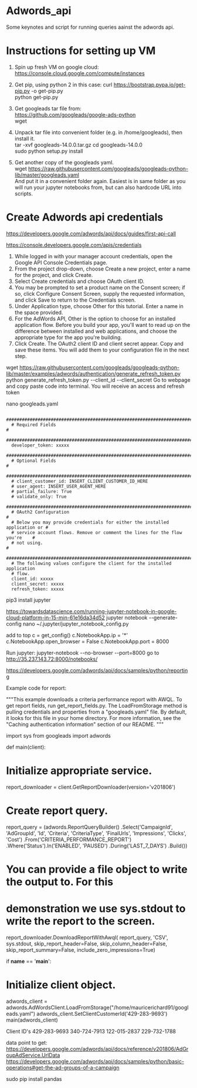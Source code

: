 # Adwords_api
Some keynotes and script for running queries aainst the adwords api.  
  
# Instructions for setting up VM
1. Spin up fresh VM on google cloud: https://console.cloud.google.com/compute/instances  
  
2. Get pip, using python 2 in this case:
curl https://bootstrap.pypa.io/get-pip.py -o get-pip.py  
python get-pip.py  
  
3. Get googleads tar file from:  
https://github.com/googleads/google-ads-python  
wget <url from github>  
  
4. Unpack tar file into convenient folder (e.g. in /home/googleads), then install it.  
tar -xvf googleads-14.0.0.tar.gz 
cd googleads-14.0.0  
sudo python setup.py install  

5. Get another copy of the googleads yaml.  
wget https://raw.githubusercontent.com/googleads/googleads-python-lib/master/googleads.yaml  
And put it in a convenient folder again. Easiest is in same folder as you will run your jupyter notebooks from, but can also hardcode URL into scripts.  

# Create Adwords api credentials
https://developers.google.com/adwords/api/docs/guides/first-api-call

https://console.developers.google.com/apis/credentials

1. While logged in with your manager account credentials, open the Google API Console Credentials page.  
2. From the project drop-down, choose Create a new project, enter a name for the project, and click Create.  
3. Select Create credentials and choose OAuth client ID.  
4. You may be prompted to set a product name on the Consent screen; if so, click Configure Consent Screen, supply the requested information, and click Save to return to the Credentials screen.  
5. Under Application type, choose Other for this tutorial. Enter a name in the space provided.  
6. For the AdWords API, Other is the option to choose for an installed application flow. Before you build your app, you'll want to read up on the difference between installed and web applications, and choose the appropriate type for the app you're building.  
7. Click Create. The OAuth2 client ID and client secret appear. Copy and save these items. You will add them to your configuration file in the next step.  

wget https://raw.githubusercontent.com/googleads/googleads-python-lib/master/examples/adwords/authentication/generate_refresh_token.py
python generate_refresh_token.py --client_id <insert client_id> --client_secret <insert client_secret>
Go to webpage and copy paste code into terminal. You will receive an access and refresh token

nano googleads.yaml 

```
  #############################################################################
  # Required Fields                                                           #
  #############################################################################
  developer_token: xxxxx     
  #############################################################################
  # Optional Fields                                                           #
  #############################################################################
  # client_customer_id: INSERT_CLIENT_CUSTOMER_ID_HERE
  # user_agent: INSERT_USER_AGENT_HERE
  # partial_failure: True
  # validate_only: True
  #############################################################################
  # OAuth2 Configuration                                                      #
  # Below you may provide credentials for either the installed application or #
  # service account flows. Remove or comment the lines for the flow you're    #
  # not using.                                                                #
  #############################################################################
  # The following values configure the client for the installed application
  # flow.
  client_id: xxxxx
  client_secret: xxxxx
  refresh_token: xxxxx
```

pip3 install jupyter

https://towardsdatascience.com/running-jupyter-notebook-in-google-cloud-platform-in-15-min-61e16da34d52
jupyter notebook --generate-config
nano ~/.jupyter/jupyter_notebook_config.py

add to top
c = get_config()
c.NotebookApp.ip = '*'
c.NotebookApp.open_browser = False
c.NotebookApp.port = 8000

Run jupyter:
jupyter-notebook --no-browser --port=8000
go to
http://35.237.143.72:8000/notebooks/


https://developers.google.com/adwords/api/docs/samples/python/reporting

Example code for report:

"""This example downloads a criteria performance report with AWQL.
To get report fields, run get_report_fields.py.
The LoadFromStorage method is pulling credentials and properties from a
"googleads.yaml" file. By default, it looks for this file in your home
directory. For more information, see the "Caching authentication information"
section of our README.
"""

import sys
from googleads import adwords

def main(client):
  # Initialize appropriate service.
  report_downloader = client.GetReportDownloader(version='v201806')

  # Create report query.
  report_query = (adwords.ReportQueryBuilder()
                  .Select('CampaignId', 'AdGroupId', 'Id', 'Criteria',
                          'CriteriaType', 'FinalUrls', 'Impressions', 'Clicks',
                          'Cost')
                  .From('CRITERIA_PERFORMANCE_REPORT')
                  .Where('Status').In('ENABLED', 'PAUSED')
                  .During('LAST_7_DAYS')
                  .Build())

  # You can provide a file object to write the output to. For this
  # demonstration we use sys.stdout to write the report to the screen.
  report_downloader.DownloadReportWithAwql(
      report_query, 'CSV', sys.stdout, skip_report_header=False,
      skip_column_header=False, skip_report_summary=False,
      include_zero_impressions=True)


if __name__ == '__main__':
  # Initialize client object.
  adwords_client = adwords.AdWordsClient.LoadFromStorage("/home/mauricerichard91/googleads.yaml")
  adwords_client.SetClientCustomerId('429-283-9693')
  main(adwords_client)

Client ID's
429-283-9693
340-724-7913
122-015-2837
229-732-1788


data point to get:
https://developers.google.com/adwords/api/docs/reference/v201806/AdGroupAdService.UrlData
https://developers.google.com/adwords/api/docs/samples/python/basic-operations#get-the-ad-groups-of-a-campaign

sudo pip install pandas
